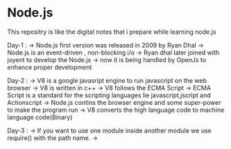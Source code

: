 # Node.js
This repositry is like the digital notes that i prepare while learning node.js

Day-1 :
-> Node.js first version was released in 2009 by Ryan Dhal
-> Node.js is an event-driven , non-blocking i/o 
-> Ryan dhal later joined with joyent to develop the Node.js
-> now it is being handled by OpenJs to enhance proper development 

Day-2 :
-> V8 is a google javasript engine to run javascript on the web browser
-> V8 is written in c++
-> V8 follows the ECMA Script
-> ECMA Script is a standard for the scripting languages lie javascript,jscript and Actionscript
-> Node.js contins the browser engine and some super-power to make the program run
-> V8 converts the high language code to machine language code(Binary)

Day-3 :
-> If you want to use one module inside another module we use require() with the path name.
-> 